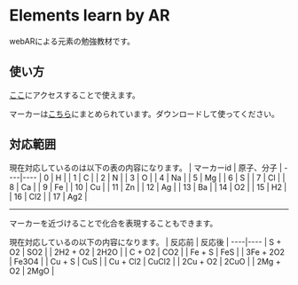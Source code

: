 # Elements learn by AR
webARによる元素の勉強教材です。

## 使い方
[ここ](https://rikuhidaka.github.io/Elements-learn-by-AR/)にアクセスすることで使えます。

マーカーは[こちら](http://diogok.net/js-aruco-markers/index.html)にまとめられています。ダウンロードして使ってください。

## 対応範囲
現在対応しているのは以下の表の内容になります。
| マーカーid | 原子、分子 |
----|---- 
| 0 | H |
| 1 | C |
| 2 | N |
| 3 | O |
| 4 | Na |
| 5 | Mg |
| 6 | S |
| 7 | Cl |
| 8 | Ca |
| 9 | Fe |
| 10 | Cu |
| 11 | Zn |
| 12 | Ag |
| 13 | Ba |
| 14 | O2 |
| 15 | H2 |
| 16 | Cl2 |
| 17 | Ag2 |

---
マーカーを近づけることで化合を表現することもできます。

現在対応しているの以下の内容になります。
| 反応前 | 反応後 |
----|---- 
| S + O2 | SO2 |
| 2H2 + O2 | 2H2O |
| C + O2 | CO2 |
| Fe + S | FeS |
| 3Fe + 2O2 | Fe3O4 |
| Cu + S | CuS |
| Cu + Cl2 | CuCl2 |
| 2Cu + O2 | 2CuO |
| 2Mg + O2 | 2MgO |
